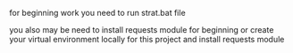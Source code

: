 for beginning work you need to run strat.bat file


you also may be need to install requests module for beginning or create your virtual environment locally for this project
and install requests module